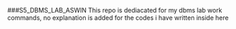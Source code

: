 ###S5_DBMS_LAB_ASWIN
This repo is dediacated for my dbms lab work commands, no explanation is added for the codes i have written inside here
